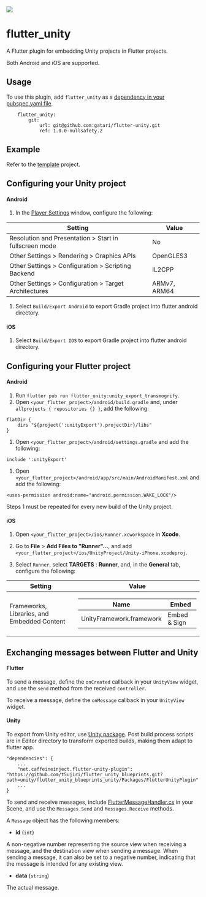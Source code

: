 <img src="https://github.com/Glartek/flutter-unity/raw/master/flutter-unity.png">

# flutter_unity

A Flutter plugin for embedding Unity projects in Flutter projects.

Both Android and iOS are supported.

## Usage
To use this plugin, add `flutter_unity` as a [dependency in your pubspec.yaml file](https://flutter.dev/platform-plugins/).
```
    flutter_unity:
        git:
            url: git@github.com:gatari/flutter-unity.git
            ref: 1.0.0-nullsafety.2
```

## Example
Refer to the [template](https://github.com/t5ujiri/flutter_unity_blueprints) project.

## Configuring your Unity project
#### Android
1. In the [Player Settings](https://docs.unity3d.com/Manual/class-PlayerSettings.html) window, configure the following:
<table>
  <thead>
    <tr>
      <th>Setting
      </th>
      <th>Value
      </th>
    </tr>
  </thead>
  <tbody>
    <tr>
      <td>Resolution and Presentation > Start in fullscreen mode
      </td>
      <td>No
      </td>
    </tr>
    <tr>
      <td>Other Settings > Rendering > Graphics APIs
      </td>
      <td>OpenGLES3
      </td>
    </tr>
    <tr>
      <td>Other Settings > Configuration > Scripting Backend
      </td>
      <td>IL2CPP
      </td>
    </tr>
    <tr>
      <td>Other Settings > Configuration > Target Architectures
      </td>
      <td>ARMv7, ARM64
      </td>
    </tr>
  </tbody>
</table>

1. Select `Build/Export Android` to export Gradle project into flutter android directory.
#### iOS

1. Select `Build/Export IOS` to export Gradle project into flutter android directory.

## Configuring your Flutter project
#### Android
1. Run `flutter pub run flutter_unity:unity_export_transmogrify`.
1. Open `<your_flutter_project>/android/build.gradle` and, under `allprojects { repositories {} }`, add the following:
```
flatDir {
    dirs "${project(':unityExport').projectDir}/libs"
}
```

1. Open `<your_flutter_project>/android/settings.gradle` and add the following:
```
include ':unityExport'
```

1. Open `<your_flutter_project>/android/app/src/main/AndroidManifest.xml` and add the following:
```
<uses-permission android:name="android.permission.WAKE_LOCK"/>
```

Steps 1 must be repeated for every new build of the Unity project.

#### iOS
1. Open `<your_flutter_project>/ios/Runner.xcworkspace` in **Xcode**.
1. Go to **File** > **Add Files to "Runner"...**, and add `<your_flutter_project>/ios/UnityProject/Unity-iPhone.xcodeproj`.

1. Select `Runner`, select **TARGETS** : **Runner**, and, in the **General** tab, configure the following:
<table>
  <thead>
    <tr>
      <th>Setting
      </th>
      <th>Value
      </th>
    </tr>
  </thead>
  <tbody>
    <tr>
      <td>Frameworks, Libraries, and Embedded Content
      </td>
      <td>
        <table>
          <thead>
            <tr>
              <th>Name
              </th>
              <th>Embed
              </th>
            </tr>
          </thead>
          <tbody>
            <tr>
              <td>UnityFramework.framework
              </td>
              <td>Embed & Sign
              </td>
            </tr>
          </tbody>
        </table>
      </td>
    </tr>
  </tbody>
</table>

## Exchanging messages between Flutter and Unity
#### Flutter
To send a message, define the `onCreated` callback in your `UnityView` widget, and use the `send` method from the received `controller`.

To receive a message, define the `onMessage` callback in your `UnityView` widget.
#### Unity
To export from Unity editor, use [Unity package](https://github.com/t5ujiri/flutter_unity_blueprints/tree/main/unity/flutter_unity_blueprints_unity/Packages).
Post build process scripts are in Editor directory to transform exported builds, making them adapt to flutter app.
```
"dependencies": {
    ...
    "net.caffeineinject.flutter-unity-plugin": "https://github.com/t5ujiri/flutter_unity_blueprints.git?path=unity/flutter_unity_blueprints_unity/Packages/FlutterUnityPlugin"
    ...
}

```

To send and receive messages, include [FlutterMessageHandler.cs](https://github.com/t5ujiri/flutter_unity_blueprints/blob/main/unity/flutter_unity_blueprints_unity/Packages/FlutterUnityPlugin/Runtime/View/FlutterMessageHandler.cs) in your Scene, and use the `Messages.Send` and `Messages.Receive` methods.

A `Message` object has the following members:

* **id** (`int`)

A non-negative number representing the source view when receiving a message, and the destination view when sending a message. When sending a message, it can also be set to a negative number, indicating that the message is intended for any existing view.

* **data** (`string`)

The actual message.